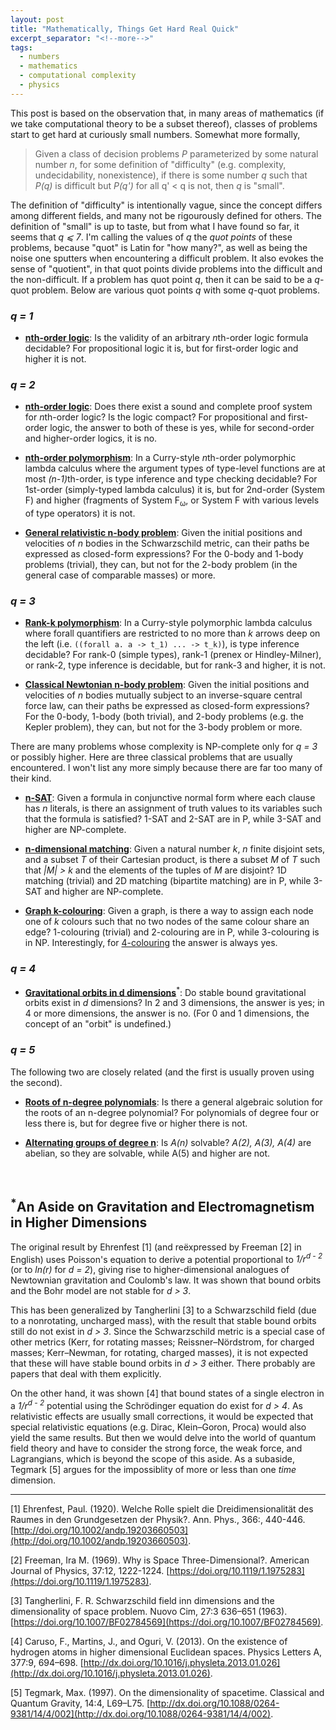 ```yaml
---
layout: post
title: "Mathematically, Things Get Hard Real Quick"
excerpt_separator: "<!--more-->"
tags:
  - numbers
  - mathematics
  - computational complexity
  - physics
---
```


This post is based on the observation that, in many areas of mathematics (if we take computational theory to be a subset thereof), classes of problems start to get hard at curiously small numbers. <!--more--> Somewhat more formally,

> Given a class of decision problems _P_ parameterized by some natural number _n_, for some definition of "difficulty" (e.g. complexity, undecidability, nonexistence), if there is some number _q_ such that _P(q)_ is difficult but _P(q')_ for all q' < q is not, then _q_ is "small".

The definition of "difficulty" is intentionally vague, since the concept differs among different fields, and many not be rigourously defined for others. The definition of "small" is up to taste, but from what I have found so far, it seems that _q ⩽ 7_. I'm calling the values of _q_ the _quot points_ of these problems, because "quot" is Latin for "how many?", as well as being the noise one sputters when encountering a difficult problem. It also evokes the sense of "quotient", in that quot points divide problems into the difficult and the non-difficult. If a problem has quot point _q_, then it can be said to be a _q_-quot problem. Below are various quot points _q_ with some _q_-quot problems.

### _q = 1_

* [**nth-order logic**](https://en.wikipedia.org/wiki/Higher-order_logic): Is the validity of an arbitrary _n_​th-order logic formula decidable? For propositional logic it is, but for first-order logic and higher it is not.

### _q = 2_

* [**nth-order logic**](https://en.wikipedia.org/wiki/Higher-order_logic): Does there exist a sound and complete proof system for _n_​th-order logic? Is the logic compact? For propositional and first-order logic, the answer to both of these is yes, while for second-order and higher-order logics, it is no.

* [**nth-order polymorphism**](https://en.wikipedia.org/wiki/System_F#System_F.CF.89): In a Curry-style _n_​th-order polymorphic lambda calculus where the argument types of type-level functions are at most _(n-1)_​th-order, is type inference and type checking decidable? For 1st-order (simply-typed lambda calculus) it is, but for 2nd-order (System F) and higher (fragments of System F<sub>ω</sub>, or System F with various levels of type operators) it is not.

* [**General relativistic n-body problem**](https://en.wikipedia.org/wiki/Two-body_problem_in_general_relativity#Beyond_the_Schwarzschild_solution): Given the initial positions and velocities of _n_ bodies in the Schwarzschild metric, can their paths be expressed as closed-form expressions? For the 0-body and 1-body problems (trivial), they can, but not for the 2-body problem (in the general case of comparable masses) or more.

### _q = 3_

* [**Rank-k polymorphism**](https://en.wikipedia.org/wiki/Parametric_polymorphism#Higher-ranked_polymorphism): In a Curry-style polymorphic lambda calculus where forall quantifiers are restricted to no more than _k_ arrows deep on the left (i.e. `((forall a. a -> t_1) ... -> t_k)`), is type inference decidable? For rank-0 (simple types), rank-1 (prenex or Hindley-Milner), or rank-2, type inference is decidable, but for rank-3 and higher, it is not.

* [**Classical Newtonian n-body problem**](https://en.wikipedia.org/wiki/N-body_problem): Given the initial positions and velocities of _n_ bodies mutually subject to an inverse-square central force law, can their paths be expressed as closed-form expressions? For the 0-body, 1-body (both trivial), and 2-body problems (e.g. the Kepler problem), they can, but not for the 3-body problem or more.

There are many problems whose complexity is NP-complete only for _q = 3_ or possibly higher. Here are three classical problems that are usually encountered. I won't list any more simply because there are far too many of their kind.

* [**n-SAT**](https://en.wikipedia.org/wiki/Boolean_satisfiability_problem): Given a formula in conjunctive normal form where each clause has _n_ literals, is there an assignment of truth values to its variables such that the formula is satisfied? 1-SAT and 2-SAT are in P, while 3-SAT and higher are NP-complete.

* [**n-dimensional matching**](https://en.wikipedia.org/wiki/3-dimensional_matching): Given a natural number _k_, _n_ finite disjoint sets, and a subset _T_ of their Cartesian product, is there a subset _M_ of _T_ such that _\|M\| > k_ and the elements of the tuples of _M_ are disjoint? 1D matching (trivial) and 2D matching (bipartite matching) are in P, while 3-SAT and higher are NP-complete.

* [**Graph k-colouring**](https://en.wikipedia.org/wiki/Graph_coloring): Given a graph, is there a way to assign each node one of _k_ colours such that no two nodes of the same colour share an edge? 1-colouring (trivial) and 2-colouring are in P, while 3-colouring is in NP. Interestingly, for [4-colouring](https://en.wikipedia.org/wiki/Four_color_theorem) the answer is always yes.

### _q = 4_

* [**Gravitational orbits in d dimensions**](https://en.wikipedia.org/wiki/Anthropic_principle#Dimensions_of_spacetime)<sup>*</sup>: Do stable bound gravitational orbits exist in _d_ dimensions? In 2 and 3 dimensions, the answer is yes; in 4 or more dimensions, the answer is no. (For 0 and 1 dimensions, the concept of an "orbit" is undefined.)

### _q = 5_

The following two are closely related (and the first is usually proven using the second).

* [**Roots of n-degree polynomials**](https://en.wikipedia.org/wiki/Abel%E2%80%93Ruffini_theorem): Is there a general algebraic solution for the roots of an n-degree polynomial? For polynomials of degree four or less there is, but for degree five or higher there is not.

* [**Alternating groups of degree n**](https://en.wikipedia.org/wiki/Alternating_group): Is _A(n)_ solvable? _A(2), A(3), A(4)_ are abelian, so they are solvable, while A(5) and higher are not.

<br>

## <sup>*</sup>An Aside on Gravitation and Electromagnetism in Higher Dimensions

The original result by Ehrenfest [1] (and reëxpressed by Freeman [2] in English) uses Poisson's equation to derive a potential proportional to _1/r<sup>d - 2</sup>_ (or to _ln(r)_ for _d = 2_), giving rise to higher-dimensional analogues of Newtownian gravitation and Coulomb's law. It was shown that bound orbits and the Bohr model are not stable for _d > 3_.

This has been generalized by Tangherlini [3] to a Schwarzschild field (due to a nonrotating, uncharged mass), with the result that stable bound orbits still do not exist in _d > 3_. Since the Schwarzschild metric is a special case of other metrics (Kerr, for rotating masses; Reissner–Nördstrom, for charged masses; Kerr–Newman, for rotating, charged masses), it is not expected that these will have stable bound orbits in _d > 3_ either. There probably are papers that deal with them explicitly.

On the other hand, it was shown [4] that bound states of a single electron in a _1/r<sup>d - 2</sup>_ potential using the Schrödinger equation do exist for _d > 4_. As relativistic effects are usually small corrections, it would be expected that special relativistic equations (e.g. Dirac, Klein–Goron, Proca) would also yield the same results. But then we would delve into the world of quantum field theory and have to consider the strong force, the weak force, and Lagrangians, which is beyond the scope of this aside. As a subaside, Tegmark [5] argues for the impossiblity of more or less than one _time_ dimension.

<hr>

[1] Ehrenfest, Paul. (1920). Welche Rolle spielt die Dreidimensionalität des Raumes in den Grundgesetzen der Physik?. Ann. Phys., 366:, 440-446. [http://doi.org/10.1002/andp.19203660503](http://doi.org/10.1002/andp.19203660503).

[2] Freeman, Ira M. (1969). Why is Space Three-Dimensional?. American Journal of Physics, 37:12, 1222-1224. [https://doi.org/10.1119/1.1975283](https://doi.org/10.1119/1.1975283).

[3] Tangherlini, F. R. Schwarzschild field inn dimensions and the dimensionality of space problem. Nuovo Cim, 27:3 636–651 (1963). [https://doi.org/10.1007/BF02784569](https://doi.org/10.1007/BF02784569).

[4] Caruso, F., Martins, J., and Oguri, V. (2013). On the existence of hydrogen atoms in higher dimensional Euclidean spaces. Physics Letters A, 377:9, 694–698. [http://dx.doi.org/10.1016/j.physleta.2013.01.026](http://dx.doi.org/10.1016/j.physleta.2013.01.026).

[5] Tegmark, Max. (1997). On the dimensionality of spacetime. Classical and Quantum Gravity, 14:4, L69–L75. [http://dx.doi.org/10.1088/0264-9381/14/4/002](http://dx.doi.org/10.1088/0264-9381/14/4/002).